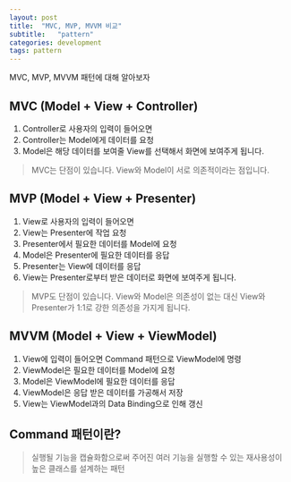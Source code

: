 ```yaml
---
layout: post
title:  "MVC, MVP, MVVM 비교"
subtitle:   "pattern"
categories: development
tags: pattern
---
```



MVC, MVP, MVVM 패턴에 대해 알아보자

## MVC (Model + View + Controller)

1. Controller로 사용자의 입력이 들어오면
2. Controller는 Model에게 데이터를 요청
3. Model은 해당 데이터를 보여줄 View를 선택해서 화면에 보여주게 됩니다.

> MVC는 단점이 있습니다. View와 Model이 서로 의존적이라는 점입니다.


## MVP (Model + View + Presenter)

1. View로 사용자의 입력이 들어오면
2. View는 Presenter에 작업 요청
3. Presenter에서 필요한 데이터를 Model에 요청
4. Model은 Presenter에 필요한 데이터를 응답
5. Presenter는 View에 데이터를 응답
6. View는 Presenter로부터 받은 데이터로 화면에 보여주게 됩니다.

> MVP도 단점이 있습니다. View와 Model은 의존성이 없는 대신 View와 Presenter가 1:1로 강한 의존성을 가지게 됩니다.


## MVVM (Model + View + ViewModel)

1. View에 입력이 들어오면 Command 패턴으로 ViewModel에 명령
2. ViewModel은 필요한 데이터를 Model에 요청
3. Model은 ViewModel에 필요한 데이터를 응답
4. ViewModel은 응답 받은 데이터를 가공해서 저장
5. View는 ViewModel과의 Data Binding으로 인해 갱신


## Command 패턴이란?
> 실행될 기능을 캡슐화함으로써 주어진 여러 기능을 실행할 수 있는 재사용성이 높은 클래스를 설계하는 패턴

<script async src="//pagead2.googlesyndication.com/pagead/js/adsbygoogle.js"></script>
<!-- posts -->
<ins class="adsbygoogle"
     style="display:block"
     data-ad-client="ca-pub-1778623499634593"
     data-ad-slot="2464814109"
     data-ad-format="auto"
     data-full-width-responsive="true"></ins>
<script>
(adsbygoogle = window.adsbygoogle || []).push({});
</script>
